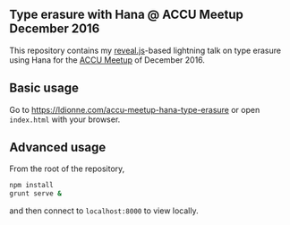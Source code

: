 ## Type erasure with Hana @ ACCU Meetup December 2016

This repository contains my [reveal.js][]-based lightning talk on type erasure
using Hana for the [ACCU Meetup][] of December 2016.

## Basic usage
Go to https://ldionne.com/accu-meetup-hana-type-erasure or open `index.html`
with your browser.

## Advanced usage
From the root of the repository,
```sh
npm install
grunt serve &
```

and then connect to `localhost:8000` to view locally.

<!-- Links -->
[ACCU Meetup]: https://www.meetup.com/ACCU-Bay-Area/events/233766721/
[reveal.js]: https://github.com/hakimel/reveal.js
